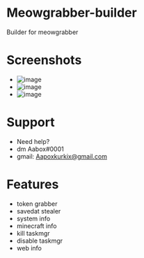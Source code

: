 # Meowgrabber-builder
Builder for meowgrabber

# Screenshots
- ![image](https://github.com/Aapoxi/Meowgrabber-builder/assets/135343868/bf37f276-1c58-4c8d-8760-7ae0de399632)
- ![image](https://github.com/Aapoxi/Meowgrabber-builder/assets/135343868/79afb44a-2f76-4c61-a233-655129d8fa96)
- ![image](https://github.com/Aapoxi/Meowgrabber-builder/assets/135343868/e31308f2-c57f-443a-b1dc-051b1c981202)

# Support
- Need help?
- dm Aabox#0001
- gmail: Aapoxkurkix@gmail.com

# Features
- token grabber
- savedat stealer
- system info
- minecraft info
- kill taskmgr
- disable taskmgr
- web info
